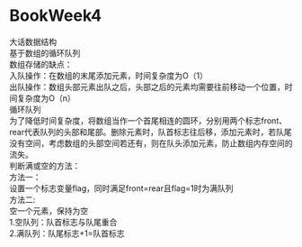 # BookWeek4  
大话数据结构  
基于数组的循环队列  
数组存储的缺点：  
入队操作：在数组的末尾添加元素，时间复杂度为O（1）  
出队操作：数组头部元素出队之后，头部之后的元素均需要往前移动一个位置，时间复杂度为O（n）  
循环队列  
为了降低时间复杂度，将数组当作一个首尾相连的圆环，分别用两个标志front、rear代表队列的头部和尾部。删除元素时，队首标志往后移，添加元素时，若队尾没有空间，考虑数组的头部空间若还有，则在队头添加元素，防止数组内存空间的流失。  
判断满或空的方法：  
方法一：  
设置一个标志变量flag，同时满足front=rear且flag=1时为满队列  
方法二:  
空一个元素，保持为空  
1.空队列：队首标志与队尾重合  
2.满队列：队尾标志+1=队首标志  
